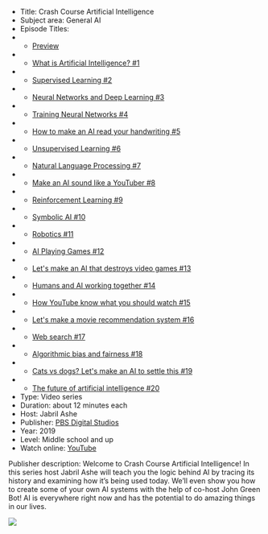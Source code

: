 * Title: Crash Course Artificial Intelligence
* Subject area: General AI
* Episode Titles:
* * [Preview](https://www.youtube.com/watch?v=GvYYFloV0aA&list=PL8dPuuaLjXtO65LeD2p4_Sb5XQ51par_b&index=2)
* * [What is Artificial Intelligence? #1](https://www.youtube.com/watch?v=a0_lo_GDcFw&list=PL8dPuuaLjXtO65LeD2p4_Sb5XQ51par_b&index=3)
* * [Supervised Learning #2](https://www.youtube.com/watch?v=4qVRBYAdLAo&list=PL8dPuuaLjXtO65LeD2p4_Sb5XQ51par_b&index=4)
* * [Neural Networks and Deep Learning #3](https://www.youtube.com/watch?v=oV3ZY6tJiA0&list=PL8dPuuaLjXtO65LeD2p4_Sb5XQ51par_b&index=5)
* * [Training Neural Networks #4](https://www.youtube.com/watch?v=lgKrup5oi_A&list=PL8dPuuaLjXtO65LeD2p4_Sb5XQ51par_b&index=6)
* * [How to make an AI read your handwriting #5](https://www.youtube.com/watch?v=6nGCGYWMObE&list=PL8dPuuaLjXtO65LeD2p4_Sb5XQ51par_b&index=7)
* * [Unsupervised Learning #6](https://www.youtube.com/watch?v=JnnaDNNb380&list=PL8dPuuaLjXtO65LeD2p4_Sb5XQ51par_b&index=8)
* * [Natural Language Processing #7](https://www.youtube.com/watch?v=oi0JXuL19TA&list=PL8dPuuaLjXtO65LeD2p4_Sb5XQ51par_b&index=9)
* * [Make an AI sound like a YouTuber #8](https://www.youtube.com/watch?v=kZWum5omEv4&list=PL8dPuuaLjXtO65LeD2p4_Sb5XQ51par_b&index=10)
* * [Reinforcement Learning #9](https://www.youtube.com/watch?v=nIgIv4IfJ6s&list=PL8dPuuaLjXtO65LeD2p4_Sb5XQ51par_b&index=11)
* * [Symbolic AI #10](https://www.youtube.com/watch?v=WHCo4m2VOws&list=PL8dPuuaLjXtO65LeD2p4_Sb5XQ51par_b&index=13)
* * [Robotics #11](https://www.youtube.com/watch?v=_U21fT8VLp0&list=PL8dPuuaLjXtO65LeD2p4_Sb5XQ51par_b&index=12)
* * [AI Playing Games #12](https://www.youtube.com/watch?v=nw7zmdBLQ6U&list=PL8dPuuaLjXtO65LeD2p4_Sb5XQ51par_b&index=13)
* * [Let's make an AI that destroys video games #13](https://www.youtube.com/watch?v=osbmLJb2Tkc&list=PL8dPuuaLjXtO65LeD2p4_Sb5XQ51par_b&index=14)
* * [Humans and AI working together #14](https://www.youtube.com/watch?v=PIAPzioNt9Y&list=PL8dPuuaLjXtO65LeD2p4_Sb5XQ51par_b&index=15)
* * [How YouTube know what you should watch #15](https://www.youtube.com/watch?v=kiInh5STnyQ&list=PL8dPuuaLjXtO65LeD2p4_Sb5XQ51par_b&index=16)
* * [Let's make a movie recommendation system #16](https://www.youtube.com/watch?v=iaIW3CO4rcY&list=PL8dPuuaLjXtO65LeD2p4_Sb5XQ51par_b&index=17)
* * [Web search #17](https://www.youtube.com/watch?v=PnFwdCGmVG0&list=PL8dPuuaLjXtO65LeD2p4_Sb5XQ51par_b&index=18)
* * [Algorithmic bias and fairness #18](https://www.youtube.com/watch?v=gV0_raKR2UQ&list=PL8dPuuaLjXtO65LeD2p4_Sb5XQ51par_b&index=19)
* * [Cats vs dogs? Let's make an AI to settle this #19](https://www.youtube.com/watch?v=_DZJV9ey1nE&list=PL8dPuuaLjXtO65LeD2p4_Sb5XQ51par_b&index=20)
* * [The future of artificial intelligence #20](https://www.youtube.com/watch?v=T7Rv4tGRlfc&list=PL8dPuuaLjXtO65LeD2p4_Sb5XQ51par_b&index=21)
* Type: Video series
* Duration: about 12 minutes each
* Host: Jabril Ashe
* Publisher: [PBS Digital Studios](https://www.pbs.org/digital-studios/)
* Year: 2019
* Level: Middle school and up
* Watch online: [YouTube](https://www.youtube.com/playlist?list=PL8dPuuaLjXtO65LeD2p4_Sb5XQ51par_b)

Publisher description: Welcome to Crash Course Artificial Intelligence! In this series host Jabril Ashe will teach you the logic behind AI by tracing its history and examining how it’s being used today. We’ll even show you how to create some of your own AI systems with the help of co-host John Green Bot! AI is everywhere right now and has the potential to do amazing things in our lives.


![](https://github.com/touretzkyds/ai4k12/raw/master/images/PBS-Crash-Course-What-Is-AI.png)
